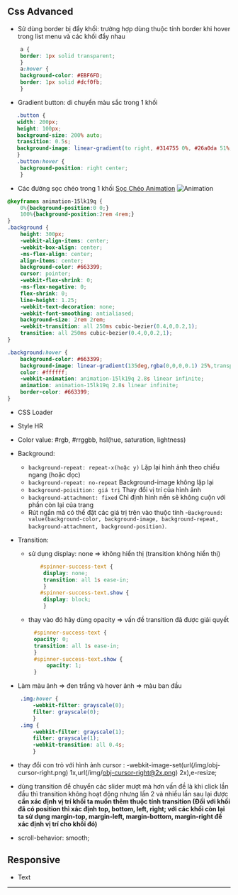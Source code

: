 
##  Css Advanced
- Sử dùng border bị đẩy khối: trường hợp dùng thuộc tính border khi hover trong list menu và các khối đẩy nhau
```css
    a {
    border: 1px solid transparent;
    }
    a:hover {
    background-color: #EBF6FD;
    border: 1px solid #dcf0fb;
    }
 ```
    
- Gradient button: di chuyển màu sắc trong 1 khối
```css
   .button {
   width: 200px;
   height: 100px;
   background-size: 200% auto;
   transition: 0.5s;
   background-image: linear-gradient(to right, #314755 0%, #26a0da 51%, #314755 100%)
   }
   .button:hover { 
    background-position: right center; 
    }
```
- Các đường sọc chéo trong 1 khối
[Sọc Chéo Animation](https://codepen.io/KingkongVN99/pen/PoYNJPZ)
![Animation](https://raw.githubusercontent.com/Dinhtien1102/Fontend_Developer/master/img/animation.PNG)
``` css
@keyframes animation-15lk19q {
    0%{background-position:0 0;}
    100%{background-position:2rem 4rem;}
}
.background {
    height: 300px;
    -webkit-align-items: center;
    -webkit-box-align: center;
    -ms-flex-align: center;
    align-items: center;
    background-color: #663399;
    cursor: pointer;
    -webkit-flex-shrink: 0;
    -ms-flex-negative: 0;
    flex-shrink: 0;
    line-height: 1.25;
    -webkit-text-decoration: none;
    -webkit-font-smoothing: antialiased;
    background-size: 2rem 2rem;
    -webkit-transition: all 250ms cubic-bezier(0.4,0,0.2,1);
    transition: all 250ms cubic-bezier(0.4,0,0.2,1);
}

.background:hover {
    background-color: #663399;
    background-image: linear-gradient(135deg,rgba(0,0,0,0.1) 25%,transparent 25%,transparent 50%,rgba(0,0,0,0.1) 50%,rgba(0,0,0,0.1) 75%,transparent 75%,transparent);
    color: #ffffff;
    -webkit-animation: animation-15lk19q 2.8s linear infinite;
    animation: animation-15lk19q 2.8s linear infinite;
    border-color: #663399;
}
```
+ CSS Loader

+ Style HR

+ Color value: #rgb, #rrggbb, hsl(hue, saturation, lightness)

+ Background:
   - `background-repeat: repeat-x(hoặc y)` Lặp lại hình ảnh theo chiều ngang (hoặc dọc) 
   - `background-repeat: no-repeat` Background-image không lặp lại 
   - `background-poisition: giá trị` Thay đổi vị trí của hình ảnh 
   - `background-attachment: fixed` Chỉ định hình nền sẽ không cuộn với phần còn lại của trang
   - Rút ngắn mã có thể đặt các giá trị trên vào thuộc tính 
        -`Background: value(background-color, background-image, background-repeat, background-attachment, background-position)`.
      
      
 + Transition: 
    - sử dụng display: none => không hiển thị (transition không hiển thị)
    ```css 
           #spinner-success-text {
            display: none;
            transition: all 1s ease-in;
            }
           #spinner-success-text.show {
            display: block;
            }
     ```
     - thay vào đó hãy dùng opacity => vấn đề transition đã được giải quyết
     ``` css
          #spinner-success-text {
          opacity: 0;
          transition: all 1s ease-in;
          }
          #spinner-success-text.show {
              opacity: 1;
          }
      ```
+ Làm màu ảnh => đen trắng và hover ảnh => màu ban đầu
``` css
    .img:hover {
        -webkit-filter: grayscale(0);
        filter: grayscale(0);
        }
    .img {
        -webkit-filter: grayscale(1);
        filter: grayscale(1);
        -webkit-transition: all 0.4s;
        }
 ```

+ thay đổi con trỏ với hình ảnh
cursor : -webkit-image-set(url(/img/obj-cursor-right.png) 1x,url(/img/obj-cursor-right@2x.png) 2x),e-resize;

+ dùng transition để chuyển các slider mượt mà hơn vấn đề là khi click lần đầu thì transition không hoạt động nhưng lần 2 và nhiều         lần sau lại được **cần xác định vị trí khối ta muốn thêm thuộc tính transition (Đối với khối đã có position thì xác định top, bottom, left, right; với các khối còn lại ta sử dụng margin-top, margin-left, margin-bottom, margin-right để xác định vị trí cho khối đó)**
+ scroll-behavior: smooth;  
## Responsive
  + Text
*** 
